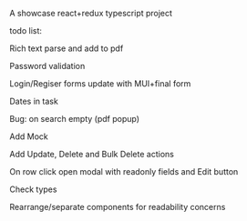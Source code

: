 A showcase react+redux typescript project


todo list:

Rich text parse and add to pdf

Password validation

Login/Regiser forms update with MUI+final form

Dates in task

Bug: on search empty (pdf popup)

Add Mock

Add Update, Delete and Bulk Delete actions

On row click open modal with readonly fields and Edit button

Check types

Rearrange/separate components for readability concerns